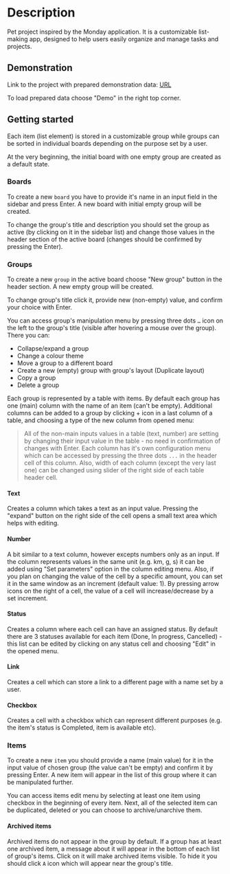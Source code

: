# Description

Pet project inspired by the Monday application. It is a customizable list-making app, designed to help users easily organize and manage tasks and projects.

## Demonstration

Link to the project with prepared demonstration data: [URL](https://zippy-kitsune-457935.netlify.app/)

To load prepared data choose "Demo" in the right top corner.

## Getting started

Each item (list element) is stored in a customizable group while groups can be sorted in individual boards depending on the purpose set by a user.

At the very beginning, the initial board with one empty group are created as a default state.

### Boards

To create a new `board` you have to provide it's name in an input field in the sidebar and press Enter. A new board with initial empty group will be created.

To change the group's title and description you should set the group as active (by clicking on it in the sidebar list) and change those values in the header section of the active board (changes should be confirmed by pressing the Enter).

### Groups

To create a new `group` in the active board choose "New group" button in the header section. A new empty group will be created.

To change group's title click it, provide new (non-empty) value, and confirm your choice with Enter.

You can access group's manipulation menu by pressing three dots `…` icon on the left to the group's title (visible after hovering a mouse over the group). There you can:

- Collapse/expand a group
- Change a colour theme
- Move a group to a different board
- Create a new (empty) group with group's layout (Duplicate layout)
- Copy a group
- Delete a group

Each group is represented by a table with items. By default each group has one (main) column with the name of an item (can't be empty). Additional columns can be added to a group by clicking + icon in a last column of a table, and choosing a type of the new column from opened menu:

> All of the non-main inputs values in a table (text, number) are setting by changing their input value in the table - no need in confirmation of changes with Enter. Each column has it's own configuration menu which can be accessed by pressing the three dots `...` in the header cell of this column. Also, width of each column (except the very last one) can be changed using slider of the right side of each table header cell.

#### Text

Creates a column which takes a text as an input value. Pressing the "expand" button on the right side of the cell opens a small text area which helps with editing.

#### Number

A bit similar to a text column, however excepts numbers only as an input. If the column represents values in the same unit (e.g. km, g, s) it can be added using "Set parameters" option in the column editing menu. Also, if you plan on changing the value of the cell by a specific amount, you can set it in the same window as an increment (default value: 1). By pressing arrow icons on the right of a cell, the value of a cell will increase/decrease by a set increment.

#### Status

Creates a column where each cell can have an assigned status. By default there are 3 statuses available for each item (Done, In progress, Cancelled) - this list can be edited by clicking on any status cell and choosing "Edit" in the opened menu.

#### Link

Creates a cell which can store a link to a different page with a name set by a user.

#### Checkbox

Creates a cell with a checkbox which can represent different purposes (e.g. the item's status is Completed, item is available etc).

### Items

To create a new `item` you should provide a name (main value) for it in the input value of chosen group (the value can't be empty) and confirm it by pressing Enter. A new item will appear in the list of this group where it can be manipulated further.

You can access items edit menu by selecting at least one item using checkbox in the beginning of every item. Next, all of the selected item can be duplicated, deleted or you can choose to archive/unarchive them.

#### Archived items

Archived items do not appear in the group by default. If a group has at least one archived item, a message about it will appear in the bottom of each list of group's items. Click on it will make archived items visible. To hide it you should click `A` icon which will appear near the group's title.
